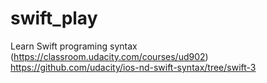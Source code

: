 # swift_play


Learn Swift programing syntax (https://classroom.udacity.com/courses/ud902)
https://github.com/udacity/ios-nd-swift-syntax/tree/swift-3
